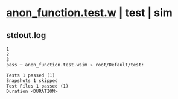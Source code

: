 # [anon_function.test.w](../../../../../examples/tests/valid/anon_function.test.w) | test | sim

## stdout.log
```log
1
2
3
pass ─ anon_function.test.wsim » root/Default/test:

Tests 1 passed (1)
Snapshots 1 skipped
Test Files 1 passed (1)
Duration <DURATION>
```

